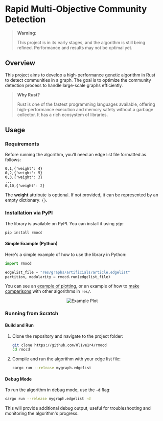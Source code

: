 # Rapid Multi-Objective Community Detection

> **Warning:**  
>
> This project is in its early stages, and the algorithm is still being refined. Performance and results may not be optimal yet.

## Overview

This project aims to develop a high-performance genetic algorithm in Rust to detect communities in a graph. The goal is to optimize the community detection process to handle large-scale graphs efficiently.

> **Why Rust?**  
>
> Rust is one of the fastest programming languages available, offering high-performance execution and memory safety without a garbage collector. It has a rich ecosystem of libraries.

## Usage

### Requirements

Before running the algorithm, you'll need an edge list file formatted as follows:

```plaintext
0,1,{'weight': 4}
0,2,{'weight': 5}
0,3,{'weight': 3}
...
0,10,{'weight': 2}
```

The **weight** attribute is optional. If not provided, it can be represented by an empty dictionary: `{}`.

### Installation via PyPI

The library is available on PyPI. You can install it using `pip`:

```bash
pip install rmocd
```

#### Simple Example (Python)

Here's a simple example of how to use the library in Python:

```python
import rmocd

edgelist_file = "res/graphs/artificials/article.edgelist"
partition, modularity = rmocd.run(edgelist_file)
```

You can see an [example of plotting](res/example.py), or an example of how to [make comparisons](res/example.py) with other algorithms in `res/`.

<center>

![Example Plot](res/example.png)

</center>

### Running from Scratch

#### Build and Run

1. Clone the repository and navigate to the project folder:
   ```bash
   git clone https://github.com/0l1ve1r4/rmocd
   cd rmocd
   ```

2. Compile and run the algorithm with your edge list file:
   ```bash
   cargo run --release mygraph.edgelist
   ```

#### Debug Mode

To run the algorithm in debug mode, use the `-d` flag:
```bash
cargo run --release mygraph.edgelist -d
```

This will provide additional debug output, useful for troubleshooting and monitoring the algorithm's progress.